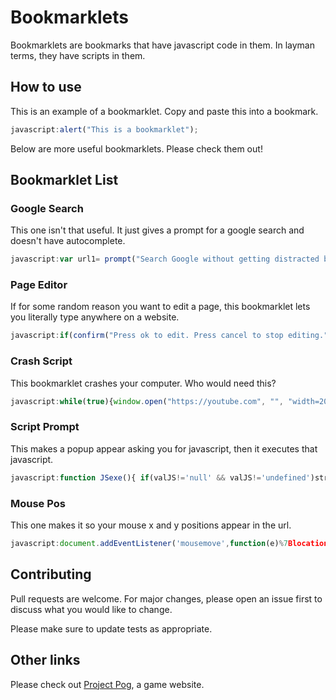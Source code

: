# Bookmarklets

Bookmarklets are bookmarks that have javascript code in them. In layman terms, they have scripts in them.

## How to use

This is an example of a bookmarklet. Copy and paste this into a bookmark.

```javascript
javascript:alert("This is a bookmarklet");
```
Below are more useful bookmarklets. Please check them out!
## Bookmarklet List
### Google Search
This one isn't that useful. It just gives a prompt for a google search and doesn't have autocomplete.
```javascript
javascript:var url1= prompt("Search Google without getting distracted by autocomplete!"); if(url1){window.open("https://www.google.com/search?q=" + url1);} else {void(0);}
```
### Page Editor
If for some random reason you want to edit a page, this bookmarklet lets you literally type anywhere on a website.
```javascript
javascript:if(confirm("Press ok to edit. Press cancel to stop editing.") == true){document.body.contentEditable = true; void 0;}else{document.body.contentEditable = 'false'; document.designMode='off'; void 0}
```
### Crash Script
This bookmarklet crashes your computer. Who would need this?
```javascript
javascript:while(true){window.open("https://youtube.com", "", "width=2000,height=1000");}
```
### Script Prompt
This makes a popup appear asking you for javascript, then it executes that javascript.
```javascript
javascript:function JSexe(){ if(valJS!='null' && valJS!='undefined')strJS=valJS; strJS=prompt('Your Javascript code or variable:',strJS); if(strJS!=null && strJS!='' && strJS!='undefined'){  setTimeout('valJS=\'\'+eval(strJS);JSexe()',10); } else{valJS='';strJS='';}}valJS='';strJS='';JSexe();
```
### Mouse Pos
This one makes it so your mouse x and y positions appear in the url.
```javascript
javascript:document.addEventListener('mousemove',function(e)%7Blocation.hash=(window.scrollX+e.clientX)+','+(window.scrollY+e.clientY)%7D,true);
```
## Contributing
Pull requests are welcome. For major changes, please open an issue first to discuss what you would like to change.

Please make sure to update tests as appropriate.

## Other links
Please check out [Project Pog](https://sites.google.com/view/projectpog/), a game website. 

